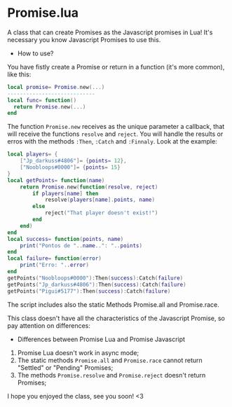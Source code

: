 # Promise.lua
A class that can create Promises as the Javascript promises in Lua! It's necessary you know Javascript Promises to use this.

- How to use?

You have fistly create a Promise or return in a function (it's more common), like this:
```lua
local promise= Promise.new(...)
----------------------------
local func= function()
  return Promise.new(...)
end
```
The function ``Promise.new`` receives as the unique parameter a callback, that will receive the functions ``resolve`` and ``reject``. You will handle the results or erros with the methods ``:Then``, ``:Catch`` and ``:Finnaly``. Look at the example:
```lua
local players= {
	["Jp_darkuss#4806"]= {points= 12},
	["Noobloops#0000"]= {points= 15}
}
local getPoints= function(name)
	return Promise.new(function(resolve, reject)
		if players[name] then
			resolve(players[name].points, name)
		else
			reject("That player doesn't exist!")
		end
	end)
end
local success= function(points, name)
	print("Pontos de "..name..": "..points)
end
local failure= function(error)
	print("Erro: "..error)
end
getPoints("Noobloops#0000"):Then(success):Catch(failure)
getPoints("Jp_darkuss#4806"):Then(success):Catch(failure)
getPoints("Pigui#5177"):Then(success):Catch(failure)
```
The script includes also the static Methods Promise.all and Promise.race.

This class doesn't have all the characteristics of the Javascript Promise, so pay attention on differences:

- Differences between Promise Lua and Promise Javascript

1) Promise Lua doesn't work in async mode;
2) The static methods ``Promise.all`` and ``Promise.race`` cannot return "Settled" or "Pending" Promises;
3) The methods ``Promise.resolve`` and ``Promise.reject`` doesn't return Promises;

I hope you enjoyed the class, see you soon! <3
